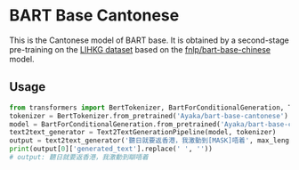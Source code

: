 # BART Base Cantonese

This is the Cantonese model of BART base. It is obtained by a second-stage pre-training on the [LIHKG dataset](https://github.com/ayaka14732/lihkg-scraper) based on the [fnlp/bart-base-chinese](https://huggingface.co/fnlp/bart-base-chinese) model.

## Usage

```python
from transformers import BertTokenizer, BartForConditionalGeneration, Text2TextGenerationPipeline
tokenizer = BertTokenizer.from_pretrained('Ayaka/bart-base-cantonese')
model = BartForConditionalGeneration.from_pretrained('Ayaka/bart-base-cantonese')
text2text_generator = Text2TextGenerationPipeline(model, tokenizer)  
output = text2text_generator('聽日就要返香港，我激動到[MASK]唔着', max_length=50, do_sample=False)
print(output[0]['generated_text'].replace(' ', ''))
# output: 聽日就要返香港，我激動到瞓唔着
```
